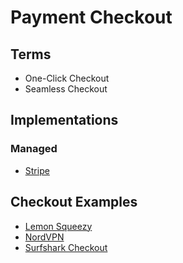 # Payment Checkout

<!--
https://github.com/topics/checkout
-->

## Terms

- One-Click Checkout
- Seamless Checkout

## Implementations

### Managed

- [Stripe](https://checkout.stripe.dev) <!-- https://github.com/stripe-samples/checkout-one-time-payments -->

## Checkout Examples

- [Lemon Squeezy](https://123done.lemonsqueezy.com/checkout)
- [NordVPN](https://nordcheckout.com/?product_group=nordvpn)
- [Surfshark Checkout](https://order.surfshark.com)

<!--
https://pay.hotmart.com/P93348868J?bid=1716755028244

https://checkout4.xgrow.com/pt/8e9df1da-b202-4707-9ade-7e2a217719a2/MTk2MDk=?xa=48425

https://brunowego.mercadoshops.com.br/addresses/address-guest?confirmation_url=https%3A%2F%2Fbrunowego.mercadoshops.com.br%2Fms%2Fgz%2Fcheckout%2Fbuy-ms%3F_csrf%3DY1LmxvOa-Y61mV18QZfmdRjVcIRjcydg8-kQ%26mshops_mldataSessionId%3D4f5725ea-18e4-41d7-3d21-9ebd8beb4e9c%26mshops_d2id%3D3d81dbcb-cf5f-4da5-b15b-5592619270fa-s%26mode%3Dpage%26px_variant_id%3D25186%26item_id%3DMLB2098851887%26parent_url%3Dhttps%253A%252F%252Fbrunowego.mercadoshops.com.br%252FMLB-2098851887-tampa-acabamento-central-rack-teto-uno-100184769-_JM%26context%3Dvip-mshops%26channel%3Dmshops%26ms_store%3Dbrunowego.mercadoshops.com.br%26variation%3D173954753712%26quantity%3D1%26_ga%3DML1.1718361925294.1804280533.1718361918%26guest_has_address%3Dtrue%26flow_type%3DGUEST_LOGIN&cancel_url=https%3A%2F%2Fbrunowego.mercadoshops.com.br%2FMLB-2098851887-tampa-acabamento-central-rack-teto-uno-100184769-_JM
-->
